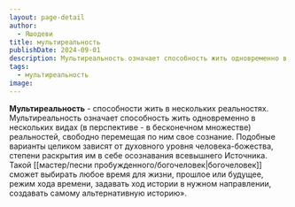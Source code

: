```yaml
---
layout: page-detail
author:
  - Яшодеви
title: мультиреальность
publishDate: 2024-09-01
description: Мультиреальность означает способность жить одновременно в нескольких видах (в перспективе - в бесконечном множестве) реальностей, свободно перемещая по ним свое сознание.
tags:
  - мультиреальность
image:
---
```

**Мультиреальность** - способности жить в нескольких реальностях. Мультиреальность означает способность жить одновременно в нескольких видах (в перспективе - в бесконечном множестве) реальностей, свободно перемещая по ним свое сознание. Подобные варианты целиком зависят от духовного уровня человека-божества, степени раскрытия им в себе осознавания всевышнего Источника. Такой [[мастер/песни пробужденного/богочеловек|богочеловек]] сможет выбирать любое время для жизни, прошлое или будущее, режим хода времени, задавать ход истории в нужном направлении, создавать самому альтернативную историю».

